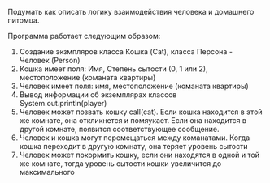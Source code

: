 Подумать как описать логику взаимодействия человека и домашнего питомца.

Программа работает следующим образом:
1) Создание экзмпляров класса Кошка (Cat), класса Персона - Человек (Person)
2) Кошка имеет поля: Имя, Степень сытости (0, 1 или 2), местоположение (команата квартиры)
3) Человек имеет поля: имя, местоположение (команата квартиры)
4) Вывод информации об экземплярах классов System.out.println(player)
5) Человек может позвать кошку call(cat). Если кошка находится в этой же комнате, она откликнется и помяукает. Если она находится в другой комнате, появится соответствующее сообщение.
6) Человек и кошка могут перемещаться между команатами. Когда кошка переходит в другую комнату, она теряет уровень сытости
7) Человек может покормить кошку, если они находятся в одной и той же комнате, тогда уровень сытости кошки увеличится до максимального

